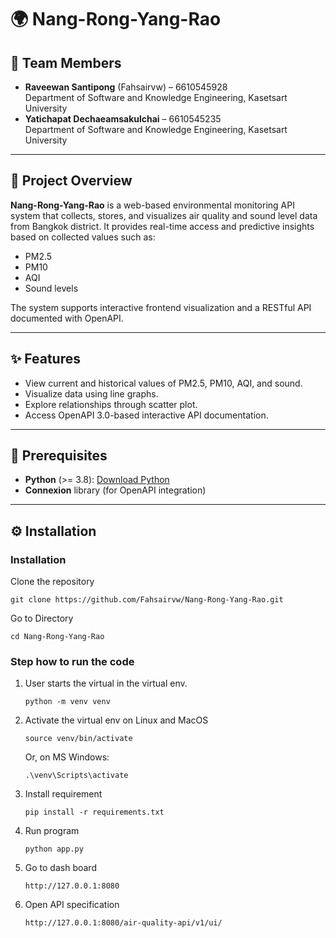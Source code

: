 # 🌍 Nang-Rong-Yang-Rao

## 👥 Team Members

- **Raveewan Santipong** (Fahsairvw) – 6610545928  
  Department of Software and Knowledge Engineering, Kasetsart University  
- **Yatichapat Dechaeamsakulchai** – 6610545235  
  Department of Software and Knowledge Engineering, Kasetsart University  

---

## 📖 Project Overview

**Nang-Rong-Yang-Rao** is a web-based environmental monitoring API system that collects, stores, and visualizes air quality and sound level data from Bangkok district. It provides real-time access and predictive insights based on collected values such as:

- PM2.5
- PM10
- AQI
- Sound levels

The system supports interactive frontend visualization and a RESTful API documented with OpenAPI.

---

## ✨ Features

- View current and historical values of PM2.5, PM10, AQI, and sound.
- Visualize data using line graphs.
- Explore relationships through scatter plot.
- Access OpenAPI 3.0-based interactive API documentation.

---

## 🧰 Prerequisites

- **Python** (>= 3.8): [Download Python](https://www.python.org/)
- **Connexion** library (for OpenAPI integration)

---

## ⚙️ Installation

### Installation
Clone the repository

``` git clone https://github.com/Fahsairvw/Nang-Rong-Yang-Rao.git ```

Go to Directory

``` cd Nang-Rong-Yang-Rao ```

### Step how to run the code
1. User starts the virtual in the virtual env. 

   ``` python -m venv venv ```
2. Activate the virtual env on Linux and MacOS

   ```source venv/bin/activate ```
 
    Or, on MS Windows:

   ```.\venv\Scripts\activate```
3. Install requirement
 
   ```pip install -r requirements.txt```
4. Run program
   
   ```python app.py```
5. Go to dash board

   ```http://127.0.0.1:8080```

6. Open API specification

   ```http://127.0.0.1:8080/air-quality-api/v1/ui/```
